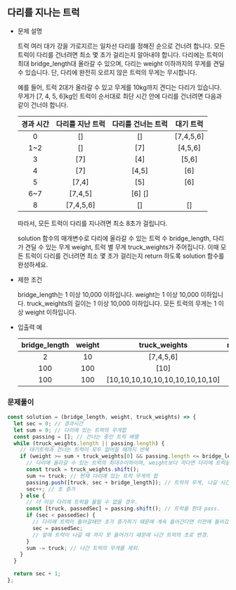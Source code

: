 ## 다리를 지나는 트럭

- 문제 설명

  트럭 여러 대가 강을 가로지르는 일차선 다리를 정해진 순으로 건너려 합니다. 모든 트럭이 다리를 건너려면 최소 몇 초가 걸리는지 알아내야 합니다. 다리에는 트럭이 최대 bridge_length대 올라갈 수 있으며, 다리는 weight 이하까지의 무게를 견딜 수 있습니다. 단, 다리에 완전히 오르지 않은 트럭의 무게는 무시합니다.

  예를 들어, 트럭 2대가 올라갈 수 있고 무게를 10kg까지 견디는 다리가 있습니다. 무게가 [7, 4, 5, 6]kg인 트럭이 순서대로 최단 시간 안에 다리를 건너려면 다음과 같이 건너야 합니다.

  | 경과 시간 | 다리를 지난 트럭 | 다리를 건너는 트럭 | 대기 트럭 |
  | :-------: | :--------------: | :----------------: | :-------: |
  |     0     |        []        |         []         | [7,4,5,6] |
  |    1~2    |        []        |        [7]         |  [4,5,6]  |
  |     3     |       [7]        |        [4]         |   [5,6]   |
  |     4     |       [7]        |       [4,5]        |    [6]    |
  |     5     |      [7,4]       |        [5]         |    [6]    |
  |    6~7    |     [7,4,5]      |       [6] []       |
  |     8     |    [7,4,5,6]     |         []         |    []     |

  따라서, 모든 트럭이 다리를 지나려면 최소 8초가 걸립니다.

  solution 함수의 매개변수로 다리에 올라갈 수 있는 트럭 수 bridge_length, 다리가 견딜 수 있는 무게 weight, 트럭 별 무게 truck_weights가 주어집니다. 이때 모든 트럭이 다리를 건너려면 최소 몇 초가 걸리는지 return 하도록 solution 함수를 완성하세요.

- 제한 조건

  bridge_length는 1 이상 10,000 이하입니다.
  weight는 1 이상 10,000 이하입니다.
  truck_weights의 길이는 1 이상 10,000 이하입니다.
  모든 트럭의 무게는 1 이상 weight 이하입니다.

- 입출력 예

  | bridge_length | weight |          truck_weights          | return |
  | :-----------: | :----: | :-----------------------------: | :----: |
  |       2       |   10   |            [7,4,5,6]            |   8    |
  |      100      |  100   |              [10]               |  101   |
  |      100      |  100   | [10,10,10,10,10,10,10,10,10,10] |  110   |

### 문제풀이

```jsx
const solution = (bridge_length, weight, truck_weights) => {
  let sec = 0; // 경과시간
  let sum = 0; // 다리에 있는 트럭의 무게합
  const passing = []; // 건너는 중인 트럭 배열
  while (truck_weights.length || passing.length) {
    // 대기트럭과 건너는 트럭이 모두 없어질 때까지 반복
    if (weight >= sum + truck_weights[0] && passing.length <= bridge_length) {
      // 다리에 올라갈 수 있는 트럭의 최대수이하이며, weight보다 작다면 다리에 트럭을 올림
      const truck = truck_weights.shift();
      sum += truck; // 현재 다리에 있는 트럭 무게의 합
      passing.push([truck, sec + bridge_length]); // 트럭의 무게, 나갈 시간
      sec++; // 초 증가
    } else {
      // 더 이상 다리에 트럭을 올릴 수 없을 경우.
      const [truck, passedSec] = passing.shift(); // 트럭을 한대 pass.
      if (sec < passedSec) {
        // 다리에 트럭이 들어갈때만 초가 증가하기 때문에 계속 들어간다면 이전에 들어갔던 트럭의 나갈 시간보다 커질 경우가 생겨서 조건문이 필요. (testcase 4,5,6,9)
        sec = passedSec;
        // 앞에 트럭이 나갈 떄 까지 못 들어가기 때문에 나간 트럭의 초로 변경.
      }
      sum -= truck; // 나간 트럭의 무게를 제외.
    }
  }

  return sec + 1;
};
```
